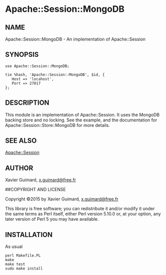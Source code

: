 # Apache::Session::MongoDB

## NAME

Apache::Session::MongoDB - An implementation of Apache::Session

## SYNOPSIS

    use Apache::Session::MongoDB;
     
    tie %hash, 'Apache::Session::MongoDB', $id, {
       Host => 'locahost',
       Port => 27017
    };

## DESCRIPTION

This module is an implementation of Apache::Session. It uses the MongoDB
backing store and no locking. See the example, and the documentation for
Apache::Session::Store::MongoDB for more details.

## SEE ALSO

[Apache::Session](https://metacpan.org/pod/Apache::Session)

## AUTHOR

Xavier Guimard, <x.guimard@free.fr>

##COPYRIGHT AND LICENSE

Copyright &copy;2015 by Xavier Guimard, <x.guimard@free.fr>


This library is free software; you can redistribute it and/or modify it
under the same terms as Perl itself, either Perl version 5.10.0 or, at
your option, any later version of Perl 5 you may have available.

## INSTALLATION

As usual

    perl Makefile.PL
    make
    make test
    sudo make install
